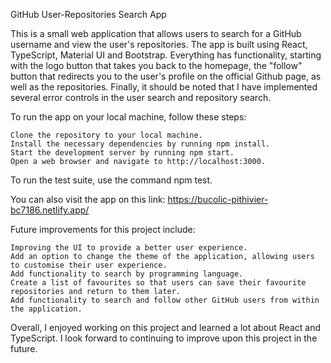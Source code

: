 GitHub User-Repositories Search App

This is a small web application that allows users to search for a GitHub username and view the user's repositories. The app is built using React, TypeScript, Material UI and Bootstrap. Everything has functionality, starting with the logo button that takes you back to the homepage, the "follow" button that redirects you to the user's profile on the official Github page, as well as the repositories. Finally, it should be noted that I have implemented several error controls in the user search and repository search.

To run the app on your local machine, follow these steps:

    Clone the repository to your local machine.
    Install the necessary dependencies by running npm install.
    Start the development server by running npm start.
    Open a web browser and navigate to http://localhost:3000.

To run the test suite, use the command npm test.

You can also visit the app on this link: https://bucolic-pithivier-bc7186.netlify.app/

Future improvements for this project include:

    Improving the UI to provide a better user experience.
    Add an option to change the theme of the application, allowing users to customise their user experience.
    Add functionality to search by programming language.
    Create a list of favourites so that users can save their favourite repositories and return to them later.
    Add functionality to search and follow other GitHub users from within the application.

Overall, I enjoyed working on this project and learned a lot about React and TypeScript. I look forward to continuing to improve upon this project in the future.
